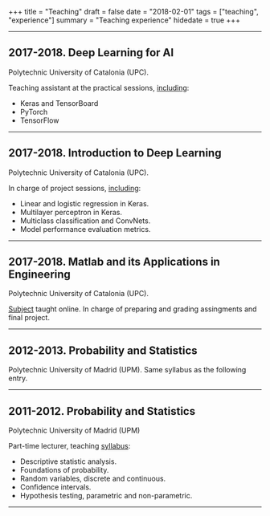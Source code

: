 +++
title = "Teaching"
draft = false
date = "2018-02-01"
tags = ["teaching", "experience"]
summary = "Teaching experience"
hidedate = true
+++


------------------------------------

2017-2018. Deep Learning for AI
------------------------------------
Polytechnic University of Catalonia (UPC).

Teaching assistant at the practical sessions, [including](http://dlai.deeplearning.barcelona):

* Keras and TensorBoard
* PyTorch
* TensorFlow


------------------------------------


2017-2018. Introduction to Deep Learning
------------------------------------
Polytechnic University of Catalonia (UPC).

In charge of project sessions, [including](https://telecombcn-dl.github.io/2018-idl):

* Linear and logistic regression in Keras.
* Multilayer perceptron in Keras.
* Multiclass classification and ConvNets.
* Model performance evaluation metrics.

------------------------------------

2017-2018. Matlab and its Applications in Engineering
------------------------------------
Polytechnic University of Catalonia (UPC).

[Subject](https://www.upc.edu/content/grau/guiadocent/pdf/cat/230206) taught online.
In charge of preparing and grading assingments and final project.

------------------------------------


2012-2013. Probability and Statistics
------------------------------------
Polytechnic University of Madrid (UPM). Same syllabus as the following entry.


------------------------------------


2011-2012. Probability and Statistics
------------------------------------
Polytechnic University of Madrid (UPM)

Part-time lecturer, teaching [syllabus](https://www.fi.upm.es/docs/estudios/grado/1499_2012-13-GUIA-Probabilidades%20y%20Estadistica%20I_1ersemestre.pdf):

* Descriptive statistic analysis.
* Foundations of probability.
* Random variables, discrete and continuous.
* Confidence intervals.
* Hypothesis testing, parametric and non-parametric.


------------------------------------
